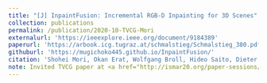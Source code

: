 ```yaml
---
title: "[J] InpaintFusion: Incremental RGB-D Inpainting for 3D Scenes"
collection: publications
permalink: /publication/2020-10-TVCG-Mori
externalurl: 'https://ieeexplore.ieee.org/document/9184389'
paperurl: 'https://arbook.icg.tugraz.at/schmalstieg/Schmalstieg_380.pdf'
githuburl: 'https://mugichoko445.github.io/InpaintFusion/'
citation: 'Shohei Mori, Okan Erat, Wolfgang Broll, Hideo Saito, Dieter Schmalstieg, and Denis Kalkofen, &quot;InpaintFusion: Incremental RGB-D Inpainting for 3D Scenes&quot; <i>IEEE Trans. on Visualisation and Computer Graphics (TVCG)</i>, Vol. 26, Issue 10, pp. 2994 - 3007 (2020.10)'
note: Invited TVCG paper at <a href="http://ismar20.org/paper-sessions/">IEEE ISMAR 2020</a>
---
```


<!--
externalurl: 'url'
paperurl: 'url'
youtubeurl: 'url'
presentationurl: 'url'
githuburl: 'url'
-->